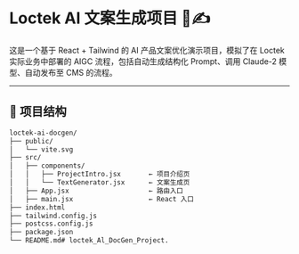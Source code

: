 # Loctek AI 文案生成项目 🧠✍️

这是一个基于 React + Tailwind 的 AI 产品文案优化演示项目，模拟了在 Loctek 实际业务中部署的 AIGC 流程，包括自动生成结构化 Prompt、调用 Claude-2 模型、自动发布至 CMS 的流程。

---

## 📁 项目结构

```bash
loctek-ai-docgen/
├── public/
│   └── vite.svg
├── src/
│   ├── components/
│   │   ├── ProjectIntro.jsx       ← 项目介绍页
│   │   └── TextGenerator.jsx      ← 文案生成页
│   ├── App.jsx                    ← 路由入口
│   ├── main.jsx                   ← React 入口
├── index.html
├── tailwind.config.js
├── postcss.config.js
├── package.json
└── README.md# loctek_Al_DocGen_Project.
